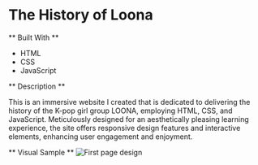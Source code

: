 # The History of Loona

** Built With **
- HTML
- CSS
- JavaScript

** Description **

This is an immersive website I created that is dedicated to delivering the history of the K-pop girl group LOONA, employing HTML, CSS, and JavaScript. Meticulously designed for an aesthetically pleasing learning experience, the site offers responsive design features and interactive elements, enhancing user engagement and enjoyment. 

** Visual Sample ** 
![First page design](file:///Users/saharbuenoabdala/Desktop/Screenshot%202023-12-30%20at%209.13.57%20PM.png)
